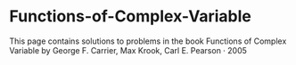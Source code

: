 # Functions-of-Complex-Variable
This page contains solutions to problems in the book  Functions of Complex Variable by George F. Carrier, ‎Max Krook, ‎Carl E. Pearson · 2005
